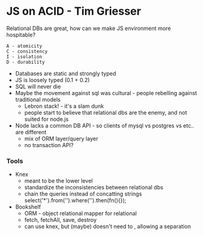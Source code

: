 # JS on ACID - Tim Griesser
Relational DBs are great, how can we make JS environment more hospitable?

    A - atomicity
    C - consistency
    I - isolation
    D - durability

* Databases are static and strongly typed
* JS is loosely typed (0.1 + 0.2)
* SQL will never die
* Maybe the movement against sql was cultural - people rebelling against traditional models
    - Lebron stack! - it's a slam dunk
    - people start to believe that relational dbs are the enemy, and not suited for node.js
* Node lacks a common DB API - so clients of mysql vs postgres vs etc.. are different
    - mix of ORM layer/query layer
    - no transaction API?

### Tools
* Knex
    - meant to be the lower level
    - standardize the inconsistencies between relational dbs
    - chain the queries instead of concatting strings select('*').from('').where('').then(fn(){});
* Bookshelf
    - ORM - object relational mapper for relational
    - fetch, fetchAll, save, destroy
    - can use knex, but (maybe) doesn't need to , allowing a separation

